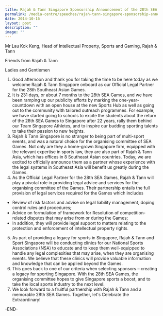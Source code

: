 ```yaml
---
title: Rajah & Tann Singapore Sponsorship Announcement of the 28th SEA Games
permalink: /media-centre/speeches/rajah-tann-singapore-sponsorship-announcement-of-the-28th-sea-games/
date: 2014-10-16
layout: post
description: ""
image: ""
---
```

Mr Lau Kok Keng, Head of Intellectual Property, Sports and Gaming, Rajah & Tann

Friends from Rajah & Tann

Ladies and Gentlemen

1. Good afternoon and thank you for taking the time to be here today as we welcome Rajah & Tann Singapore onboard as our Official Legal Partner for the 28th Southeast Asian Games.
2. It is 231 days, or about 7 months to the 28th SEA Games, and we have been ramping up our publicity efforts by marking the one-year-countdown with an open house at the new Sports Hub as well as going out to the community with tailored outreach programmes. For example, we have started going to schools to excite the students about the return of the 28th SEA Games to Singapore after 22 years, rally them behind our Team Singapore Athletes, and to inspire our budding sporting talents to take their passion to new heights. 
3. Rajah & Tann Singapore is no stranger to being part of multi-sport events, and was a natural choice for the organising committee of SEA Games. Not only are they a home-grown Singapore firm, equipped with the relevant expertise in sports law, they are also part of Rajah & Tann Asia, which has offices in 8 Southeast Asian countries. Today, we are excited to officially announce them as a partner whose experience with the legal systems in Southeast Asia will benefit us greatly during the Games.
4. As the Official Legal Partner for the 28th SEA Games, Rajah & Tann will play a pivotal role in providing legal advice and services for the organising committee of the Games. Their partnership entails the full provision of legal services required for the Games which includes  
* Review of risk factors and advise on legal liability management, doping control rules and procedures;  
* Advice on formulation of framework for Resolution of competition-related disputes that may arise from or during the Games;  
* In addition, they will provide legal support to matters relating to the protection and enforcement of intellectual property rights.
5. As part of providing a legacy for sports in Singapore, Rajah & Tann and Sport Singapore will be conducting clinics for our National Sports Associations (NSA) to educate and to keep them well-equipped to handle any legal complexities that may arise, when they are organising events. We believe that these clinics will provide valuable information and knowledge that can be applied beyond the Games.
6. This goes back to one of our criteria when selecting sponsors – creating a legacy for sporting Singapore. With the 28th SEA Games, the organising committee hopes to give Singapore sports a boost, and to take the local sports industry to the next level.
7. We look forward to a fruitful partnership with Rajah & Tann and a memorable 28th SEA Games. Together, let's Celebrate the Extraordinary!

-END-